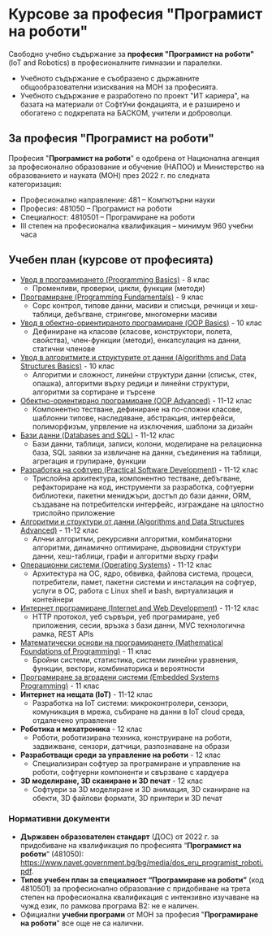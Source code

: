 # Курсове за професия "Програмист на роботи"

Свободно учебно съдържание за **професия "Програмист на роботи"** (IoT and Robotics) в професионалните гимназии и паралелки.
 - Учебното съдържание е съобразено с държавните общообразователни изисквания на МОН за професията.
 - Учебното съдържание е разработено по проект "ИТ кариера", на базата на материали от СофтУни фондацията, и е разширено и обогатено с подкрепата на БАСКОМ, учители и доброволци.

## За професия "Програмист на роботи"

Професия "**Програмист на роботи**" е одобрена от Национална агенция за професионално образование и обучение (НАПОО) и Министерство на образованието и науката (МОН) през 2022 г. по следната категоризация:
  - Професионално направление: 481 – Компютърни науки
  - Професия: 481050 – Програмист на роботи
  - Специалност: 4810501 – Програмиране на роботи
 - III степен на професионална квалификация – минимум 960 учебни часа

## Учебен план (курсове от професията)
 - [Увод в програмирането (Programming Basics)](https://github.com/BG-IT-Edu/School-Programming/tree/main/Courses/Programmer/Programming-Basics) - 8 клас
   - Променливи, проверки, цикли, функции (методи)
 - [Програмиране (Programming Fundamentals)](https://github.com/BG-IT-Edu/School-Programming/tree/main/Courses/Programmer/Programming-Fundamentals) - 9 клас
   - Сорс контрол, типове данни, масиви и списъци, речници и хеш-таблици, дебъгване, стрингове, многомерни масиви
 - [Увод в обектно-ориентираното програмиране (OOP Basics)](https://github.com/BG-IT-Edu/School-Programming/tree/main/Courses/Programmer/OOP-Basics) - 10 клас
   - Дефиниране на класове (класове, конструктори, полета, свойства), член-функции (методи), енкапсулация на данни, статични членове
 - [Увод в алгоритмите и структурите от данни (Algorithms and Data Structures Basics)](https://github.com/BG-IT-Edu/School-Programming/tree/main/Courses/Programmer/Algo-and-Data-Structures-Basics) - 10 клас
   - Алгоритми и сложност, линейни структури данни (списък, стек, опашка), алгоритми върху редици и линейни структури, алгоритми за сортиране и търсене
 - [Обектно-ориентирано програмиране (OOP Advanced)](https://github.com/BG-IT-Edu/School-Programming/tree/main/Courses/Programmer/OOP-Advanced) - 11-12 клас
   - Компонентно тестване, дефиниране на по-сложни класове, шаблонни типове, наследяване, абстракция, интерфейси, полиморфизъм, упрвление на изключения, шаблони за дизайн
 - [Бази данни (Databases and SQL)](https://github.com/BG-IT-Edu/School-Programming/tree/main/Courses/Programmer/Databases-and-SQL) - 11-12 клас
   - Бази данни, таблици, записи, колони, моделиране на релационна база, SQL заявки за извличане на данни, съединения на таблици, агрегация и групиране, функции
 - [Разработка на софтуер (Practical Software Development)](https://github.com/BG-IT-Edu/School-Programming/tree/main/Courses/Programmer/Practical-Software-Development) - 11-12 клас
   - Трислойна архитектура, компонентно тестване, дебъгване, рефакториране на код, инструменти за разработка, софтуерни библиотеки, пакетни мениджъри, достъп до бази данни, ORM, създаване на потребителски интерфейс, изграждане на цялостно трислойно приложение
 - [Алгоритми и структури от данни (Algorithms and Data Structures Advanced)](https://github.com/BG-IT-Edu/School-Programming/tree/main/Courses/Applied-Programmer/Algo-and-Data-Structures-Advanced) - 11-12 клас
   - Алчни алгоритми, рекурсивни алгоритми, комбинаторни алгоритми, динамично оптимиране, дървовидни структури данни, хеш-таблици, графи и алгоритми върху графи
 - [Операционни системи (Operating Systems)](https://github.com/BG-IT-Edu/School-Programming/tree/main/Courses/Programmer/Operating-Systems) - 11-12 клас
   - Архитектура на ОС, ядро, обвивка, файлова система, процеси, потребители, памет, пакетни системи и инсталация на софтуер, услуги в ОС, работа с Linux shell и bash, виртуализация и контейнери
 - [Интернет програмиране (Internet and Web Development)](https://github.com/BG-IT-Edu/School-Programming/tree/main/Courses/Applied-Programmer/Internet-and-Web-Development) - 11-12 клас
   - HTTP протокол, уеб сървъри, уеб програмиране, уеб приложения, сесии, връзка з бази данни, MVC технологична рамка, REST APIs
 - [Математически основи на програмирането (Mathematical Foundations of Programming)](https://github.com/BG-IT-Edu/School-Programming/tree/main/Courses/Applied-Programmer/Math-Foundations-of-Programming) - 11 клас
   - Бройни системи, статистика, системи линейни уравнения, функции, вектори, комбинаторика и вероятности
 - [Програмиране за вградени системи (Embedded Systems Programming)](https://github.com/BG-IT-Edu/School-Programming/tree/main/Courses/Applied-Programmer/Embedded-Systems-Programming) - 11 клас
 - **Интернет на нещата (IoT)** - 11-12 клас
   - Разработка на IoT системи: микроконтролери, сензори, комуникация в мрежа, събиране на данни в IoT cloud среда, отдалечено управление
 - **Роботика и мехатроника** - 12 клас
   - Роботи, роботизирана техника, конструиране на роботи, задвижване, сензори, датчици, разпознаване на образи
 - **Разработващи среди за управление на роботи** - 12 клас
   - Специализиран софтуер за програмиране и управление на роботи, софтуерни компоненти и свързване с хардуера
 - **3D моделиране, 3D сканиране и 3D печат** - 12 клас
   - Софтуери за 3D моделиране и 3D анимация, 3D сканиране на обекти, 3D файлови формати, 3D принтери и 3D печат

### Нормативни документи
 - **Държавен образователен стандарт** (ДОС) от 2022 г. за придобиване на квалификация по професията “**Програмист на роботи**“ (481050): https://www.navet.government.bg/bg/media/dos_eru_programist_roboti.pdf.
 - **Типов учебен план за специалност “Програмиране на роботи”** (код 4810501) за професионално образование с придобиване на трета степен на професионална квалификация с интензивно изучаване на чужд език, по рамкова програма B2: не е наличен.
  - Официални **учебни програми** от МОН за професия "**Програмиране на роботи**" все още не са налични.
